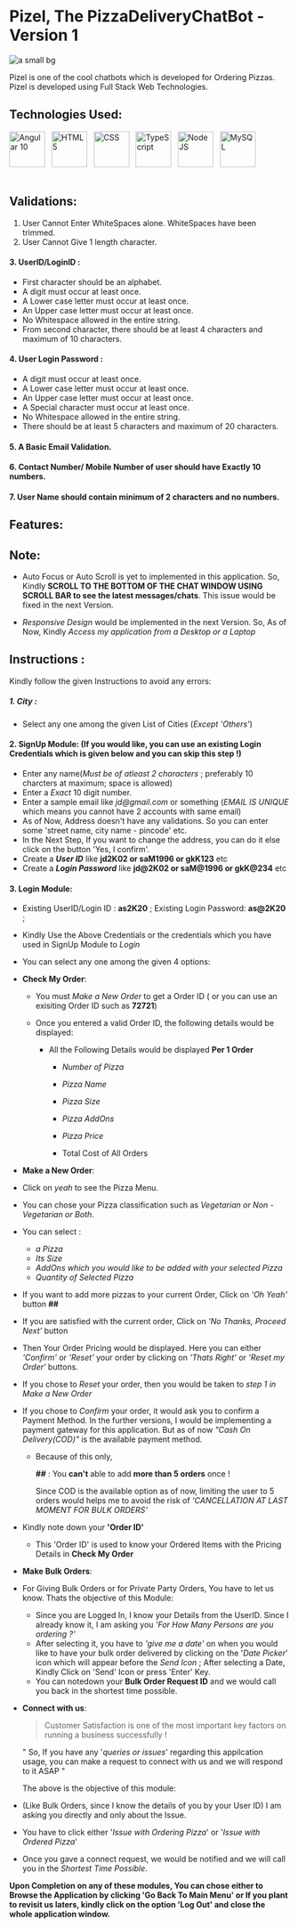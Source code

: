 # Pizel, The PizzaDeliveryChatBot - Version 1

![a small bg](https://user-images.githubusercontent.com/66553883/101830306-52f7d080-3b5a-11eb-986a-46c3ff6225a1.png)

Pizel is one of the cool chatbots which is developed for Ordering Pizzas. Pizel is developed using Full Stack Web Technologies.

## Technologies Used:

<a href="https://angular.io/" target="_blank"><img title="Angular 10" height="64" width="64" src="https://cdn.svgporn.com/logos/angular-icon.svg" /></a>&nbsp;&nbsp;&nbsp;<a href="https://www.w3schools.com/html/" target="_blank"><img title="HTML 5" height="64" width="64" src="https://cdn.svgporn.com/logos/html-5.svg" /></a>&nbsp;&nbsp;&nbsp;<a href="https://www.w3schools.com/css/" target="_blank"><img title="CSS" height="64" width="64" src="https://cdn.svgporn.com/logos/css-3.svg" /></a>&nbsp;&nbsp;&nbsp;<a href="https://www.typescriptlang.org/" target="_blank"><img title="TypeScript" height="64" width="64" src="https://cdn.svgporn.com/logos/typescript-icon.svg" /></a>&nbsp;&nbsp;&nbsp;<a href="https://nodejs.org/en/about/" target="_blank"><img title="Node JS" height="64" width="64" src="https://cdn.svgporn.com/logos/nodejs-icon.svg" /></a>&nbsp;&nbsp;&nbsp;<a href="https://www.mysql.com/" target="_blank"><img title="MySQL" height="64" width="64" src="https://cdn.svgporn.com/logos/mysql.svg" /></a><br/><br/>

## Validations:

1. User Cannot Enter WhiteSpaces alone. WhiteSpaces have been trimmed.
2. User Cannot Give 1 length character. 
#### 3. UserID/LoginID :
 * First character should be an alphabet.
 * A digit must occur at least once.
 * A Lower case letter must occur at least once.
 * An Upper case letter must occur at least once.
 * No Whitespace allowed in the entire string.
 * From second character, there should be at least 4 characters and maximum of 10 characters.
 #### 4. User Login Password :
 * A digit must occur at least once.
 * A Lower case letter must occur at least once.
 * An Upper case letter must occur at least once.
 * A Special character must occur at least once.
 * No Whitespace allowed in the entire string.
 * There should be at least 5 characters and maximum of 20 characters.
 #### 5. A Basic Email Validation.
 #### 6. Contact Number/ Mobile Number of user should have Exactly 10 numbers.
 #### 7. User Name should contain minimum of 2 characters and no numbers.
 
 ## Features:
 ## Note:
 
 * Auto Focus or Auto Scroll is yet to implemented in this application. So, Kindly **SCROLL TO THE BOTTOM OF THE CHAT WINDOW USING SCROLL BAR to see the latest messages/chats**. This issue would be fixed in the next Version.   
 
 * _Responsive Design_ would be implemented in the next Version. So, As of Now, Kindly _Access my application from a Desktop or a Laptop_
 
 ## Instructions :
 
Kindly follow the given Instructions to avoid any errors:

##### 1. City :
* Select any one among the given List of Cities (_Except 'Others'_)
#### 2. SignUp Module: (If you would like, you can use an existing Login Credentials which is given below and you can skip this step !)
* Enter any name(_Must be of atleast 2 characters_ ; preferably 10 charcters at maximum; space is allowed)
* Enter a _Exact_ 10 digit number.
* Enter a sample email like _jd@gmail.com_ or something (_EMAIL IS UNIQUE_ which means you cannot have 2 accounts with same email)
* As of Now, Address doesn't have any validations. So you can enter some 'street name, city name - pincode' etc.
* In the Next Step, If you want to change the address, you can do it else click on the button 'Yes, I confirm'. 
* Create a ***User ID*** like **jd2K02 or saM1996 or gkK123** etc
* Create a ***Login Password*** like **jd@2K02 or saM@1996 or gkK@234** etc
#### 3. Login Module:
* Existing UserID/Login ID : __as2K20__  ; Existing Login Password: __as@2K20__ ;
* Kindly Use the Above Credentials or the credentials which you have used in SignUp Module to _Login_
* You can select any one among the given 4 options:

 * __Check My Order__:
 
   * You must _Make a New Order_ to get a Order ID ( or you can use an exisiting Order ID such as __72721__)
   
   * Once you entered a valid Order ID, the following details would be displayed:
     * All the Following Details would be displayed __Per 1 Order__
       * _Number of Pizza_
       * _Pizza Name_
       * _Pizza Size_
       * _Pizza AddOns_
       * _Pizza Price_

       * Total Cost of All Orders
   
   
 * __Make a New Order__:
 
  * Click on _yeah_ to see the Pizza Menu.
  * You can chose your Pizza classification such as _Vegetarian or Non - Vegetarian or Both_.
  * You can select :
       * _a Pizza_
       * _Its Size_
       * _AddOns which you would like to be added with your selected Pizza_
       * _Quantity of Selected Pizza_
       
  * If you want to add more pizzas to your current Order, Click on _'Oh Yeah'_ button __##__ 
  * If you are satisfied with the current order, Click on _'No Thanks, Proceed Next'_ button
  * Then Your Order Pricing would be displayed. Here you can either _'Confirm'_ or _'Reset'_ your order by clicking on _'Thats Right'_ or _'Reset my Order'_ buttons.
  * If you chose to _Reset_ your order, then you would be taken to _step 1 in Make a New Order_
  * If you chose to _Confirm_ your order, it would ask you to confirm a Payment Method. In the further versions, I would be implementing a payment gateway for this application. But as of now _"Cash On Delivery(COD)"_ is the available payment method.
    * Because of this only, 
    
      __##__ : You __can't__ able to add __more than 5 orders__ once !
      
       Since COD is the available option as of now, limiting the user to 5 orders would helps me to avoid the risk of _'CANCELLATION AT LAST MOMENT FOR BULK ORDERS'_
       
  * Kindly note down your __'Order ID'__
    * This 'Order ID' is used to know your Ordered Items with the Pricing Details in __Check My Order__
  
 * __Make Bulk Orders__:
 
  * For Giving Bulk Orders or for Private Party Orders, You have to let us know. Thats the objective of this Module:
   
    * Since you are Logged In, I know your Details from the UserID. Since I already know it, I am asking you _'For How Many Persons are you ordering ?'_
    * After selecting it, you have to _'give me a date'_ on when you would like to have your bulk order delivered by clicking on the '_Date Picker_' icon which will appear before the _Send Icon_ ; After selecting a Date, Kindly Click on 'Send' Icon or press 'Enter' Key.
    * You can notedown your __Bulk Order Request ID__ and we would call you back in the shortest time possible.
    
 * __Connect with us__:
 
   > Customer Satisfaction is one of the most important key factors on running a business successfully !
  
   " So, If you have any '_queries or issues_' regarding this appilcation usage, you can make a request to connect with us and we will respond to it ASAP "
   
   The above is the objective of this module:
   
  * (Like Bulk Orders, since I know the details of you by your User ID) I am asking you directly and only about the Issue. 
  
  * You have to click either '_Issue with Ordering Pizza_' or '_Issue with Ordered Pizza_'
  
   * Once you gave a connect request, we would be notified and we will call you in the _Shortest Time Possible_.
   
   __Upon Completion on any of these modules, You can chose either to Browse the Application by clicking 'Go Back To Main Menu' or If you plant to revisit us laters, kindly click on the option 'Log Out' and close the whole application window.__  
